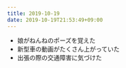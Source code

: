 ```yaml
---
title: 2019-10-19
date: 2019-10-19T21:53:49+09:00
---
```


- 娘がねんねのポーズを覚えた
- 新型車の動画がたくさん上がっていた
- 出張の際の交通障害に気づけた
